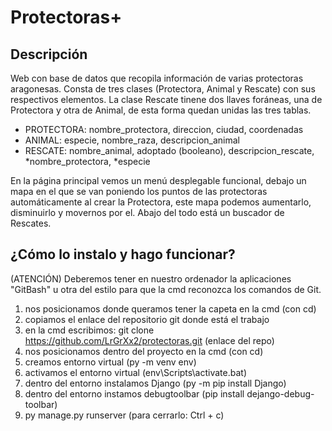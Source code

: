# Protectoras+
## Descripción
Web con base de datos que recopila información de varias protectoras aragonesas.
Consta de tres clases (Protectora, Animal y Rescate) con sus respectivos elementos.
La clase Rescate tinene dos llaves foráneas, una de Protectora y otra de Animal,
de esta forma quedan unidas las tres tablas.

- PROTECTORA: nombre_protectora, direccion, ciudad, coordenadas                              
- ANIMAL: especie, nombre_raza, descripcion_animal
- RESCATE: nombre_animal, adoptado (booleano), descripcion_rescate, *nombre_protectora, *especie
 
En la página principal vemos un menú desplegable funcional, debajo un mapa en el que se van poniendo
los puntos de las protectoras automáticamente al crear la Protectora, este mapa podemos aumentarlo, 
disminuirlo y movernos por el. Abajo del todo está un buscador de Rescates.


## ¿Cómo lo instalo y hago funcionar?
(ATENCIÓN) Deberemos tener en nuestro ordenador la aplicaciones "GitBash" u otra del estilo para que la cmd reconozca los comandos de Git.
1. nos posicionamos donde queramos tener la capeta en la cmd (con cd)
2. copiamos el enlace del repositorio git donde está el trabajo
3. en la cmd escribimos: git clone https://github.com/LrGrXx2/protectoras.git (enlace del repo)
4. nos posicionamos dentro del proyecto en la cmd (con cd)
5. creamos entorno virtual (py -m venv env)
6. activamos el entorno virtual (env\Scripts\activate.bat)
7. dentro del entorno instalamos Django (py -m pip install Django)
8. dentro del entorno instamos debugtoolbar (pip install dejango-debug-toolbar)
10. py manage.py runserver (para cerrarlo: Ctrl + c)
